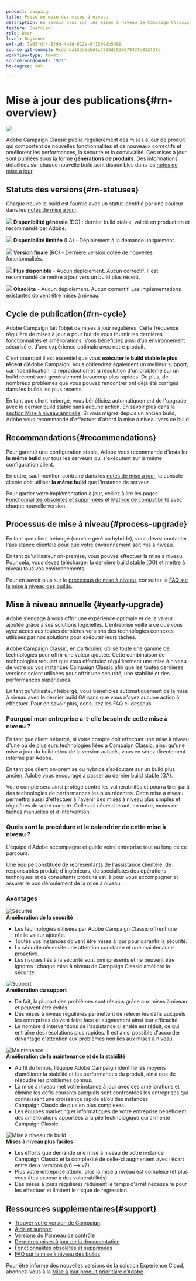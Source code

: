 ```yaml
---
product: campaign
title: Prise en main des mises à niveau
description: En savoir plus sur les mises à niveau de Campaign Classic
feature: Overview
role: User
level: Beginner
exl-id: 7a05fdff-8f9d-4e8d-812e-0f1509db5499
source-git-commit: 9cdd4da153e5e5d1c7203d193067843fe832f38e
workflow-type: tm+mt
source-wordcount: '921'
ht-degree: 90%

---
```


# Mise à jour des publications{#rn-overview}

![](../../assets/v7-only.svg)

Adobe Campaign Classic publie régulièrement des mises à jour de produit qui comportent de nouvelles fonctionnalités et de nouveaux correctifs et améliorent les performances, la sécurité et la convivialité. Ces mises à jour sont publiées sous la forme **générations de produits**. Des informations détaillées sur chaque nouvelle build sont disponibles dans les [notes de mise à jour](latest-release.md).

## Statuts des versions{#rn-statuses}

Chaque nouvelle build est fournie avec un statut identifié par une couleur dans les [notes de mise à jour](latest-release.md).

![](assets/do-not-localize/green3.png) **Disponibilité générale** (DG) : dernier build stable, validé en production et recommandé par Adobe.

![](assets/do-not-localize/limited3.png) **Disponibilité limitée** (LA) - Déploiement à la demande uniquement.

![](assets/do-not-localize/blue3.png) **Version finale** (RC) - Dernière version dotée de nouvelles fonctionnalités.

![](assets/do-not-localize/orange3.png) **Plus disponible** - Aucun déploiement. Aucun correctif. Il est recommandé de mettre à jour vers un build plus récent.

![](assets/do-not-localize/red3.png) **Obsolète** - Aucun déploiement. Aucun correctif. Les implémentations existantes doivent être mises à niveau.

## Cycle de publication{#rn-cycle}

Adobe Campaign fait l’objet de mises à jour régulières. Cette fréquence régulière de mises à jour a pour but de vous fournir les dernières fonctionnalités et améliorations. Vous bénéficiez ainsi d’un environnement sécurisé et d’une expérience optimale avec notre produit.

C’est pourquoi il est essentiel que vous **exécuter le build stable le plus récent** d’Adobe Campaign. Vous obtiendrez également un meilleur support, car l&#39;identification, la reproduction et la résolution d&#39;un problème sur un build récent sont généralement beaucoup plus rapides. De plus, de nombreux problèmes que vous pouvez rencontrer ont déjà été corrigés dans les builds les plus récents.

En tant que client hébergé, vous bénéficiez automatiquement de l&#39;upgrade avec le dernier build stable sans aucune action. En savoir plus dans la [section Mise à niveau annuelle](#yearly-upgrade). Si vous migrez depuis un ancien build, Adobe vous recommande d&#39;effectuer d&#39;abord la mise à niveau vers ce build.

## Recommandations{#recommendations}

Pour garantir une configuration stable, Adobe vous recommande d&#39;installer **le même build** sur tous les serveurs qui s&#39;exécutent sur la même configuration client.

En outre, sauf mention contraire dans les [notes de mise à jour](latest-release.md), la console cliente doit utiliser **la même build** que l’instance de serveur.

Pour garder votre implémentation à jour, veillez à lire les pages [Fonctionnalités obsolètes et supprimées](../../rn/using/deprecated-features.md) et [Matrice de compatibilité](../../rn/using/compatibility-matrix.md) avec chaque nouvelle version.

## Processus de mise à niveau{#process-upgrade}

En tant que client hébergé (service géré ou hybride), vous devez contacter l&#39;assistance clientèle pour que votre environnement soit mis à niveau.

En tant qu&#39;utilisateur on-premise, vous pouvez effectuer la mise à niveau. Pour cela, vous devez [télécharger la dernière build stable (DG)](https://experience.adobe.com/#/downloads/content/software-distribution/en/campaign.html) et mettre à niveau tous vos environnements.

Pour en savoir plus sur le [processus de mise à niveau](../../production/using/build-upgrade.md), consultez la [FAQ sur la mise à niveau des builds](../../platform/using/faq-build-upgrade.md).

## Mise à niveau annuelle {#yearly-upgrade}

Adobe s&#39;engage à vous offrir une expérience optimale et de la valeur ajoutée grâce à ses solutions logicielles. L&#39;entreprise veille à ce que vous ayez accès aux toutes dernières versions des technologies connexes utilisées par nos solutions pour exécuter leurs tâches.

Adobe Campaign Classic, en particulier, utilise toute une gamme de technologies pour offrir une valeur ajoutée. Cette combinaison de technologies requiert que vous effectuiez régulièrement une mise à niveau de votre ou vos instances Campaign Classic afin que les toutes dernières versions soient utilisées pour offrir une sécurité, une stabilité et des performances supérieures.

En tant qu&#39;utilisateur hébergé, vous bénéficiez automatiquement de la mise à niveau avec le dernier build GA sans que vous n&#39;ayez aucune action à effectuer. Pour en savoir plus, consultez les FAQ ci-dessous.

### Pourquoi mon entreprise a-t-elle besoin de cette mise à niveau ?

En tant que client hébergé, si votre compte doit effectuer une mise à niveau d&#39;une ou de plusieurs technologies liées à Campaign Classic, ainsi qu&#39;une mise à jour du build et/ou de la version actuels, vous en serez directement informé par Adobe.

En tant que client on-premise ou hybride s’exécutant sur un build plus ancien, Adobe vous encourage à passer au dernier build stable (GA).

Votre compte sera ainsi protégé contre les vulnérabilités et pourra tirer parti des technologies de performances les plus récentes. Cette mise à niveau permettra aussi d&#39;effectuer à l&#39;avenir des mises à niveau plus simples et régulières de votre compte. Celles-ci nécessiteront, en outre, moins de tâches manuelles et d&#39;intervention.

### Quels sont la procédure et le calendrier de cette mise à niveau ?

L&#39;équipe d&#39;Adobe accompagne et guide votre entreprise tout au long de ce parcours.

Une équipe constituée de représentants de l&#39;assistance clientèle, de responsables produit, d&#39;ingénieurs, de spécialistes des opérations techniques et de consultants produits est là pour vous accompagner et assurer le bon déroulement de la mise à niveau.

### Avantages

<tr>
  <td>
      <img alt="Sécurité" src="assets/do-not-localize/security.png"/>
    <div>
    <strong>Amélioration de la sécurité</strong>
    </div>
    <ul>
    <li>Les technologies utilisées par Adobe Campaign Classic offrent une réelle valeur ajoutée.</li>
    <li>Toutes vos instances doivent être mises à jour pour garantir la sécurité.</li>
    <li>La sécurité nécessite une attention constante et une maintenance proactive.</li>
    <li>Les risques liés à la sécurité sont omniprésents et ne peuvent être ignorés : chaque mise à niveau de Campaign Classic améliore la sécurité.</li>
    </ul>
  </td>

<td>
      <img alt="Support" src="assets/do-not-localize/support.png" />
    <div>
    <strong>Amélioration du support</strong>
    </div>
    <ul>
    <li>De fait, la plupart des problèmes sont résolus grâce aux mises à niveau et peuvent être évités.</li>
    <li>Des mises à niveau régulières permettent de relever les défis auxquels les entreprises doivent faire face et augmentent ainsi leur efficacité.</li>
    <li>Le nombre d'interventions de l'assistance clientèle est réduit, ce qui entraîne des résolutions plus rapides. Il est ainsi possible d'accorder davantage d'attention aux problèmes non liés aux mises à niveau.</li>
    </ul>
  </td>
</tr>

<tr>
  <td>
      <img alt="Maintenance" src="assets/do-not-localize/maintenance.png"/>
    <div>
    <strong>Amélioration de la maintenance et de la stabilité</strong>
    </div>
    <ul>
    <li>Au fil du temps, l’équipe Adobe Campaign identifie les moyens d’améliorer la stabilité et les performances du produit, ainsi que de résoudre les problèmes connus.</li>
    <li>La mise à niveau met votre instance à jour avec ces améliorations et élimine les défis courants auxquels sont confrontées les entreprises qui connaissent une croissance rapide et/ou des instances Campaign Classic de plus en plus complexes.</li>
    <li>Les équipes marketing et informatiques de votre entreprise bénéficient des améliorations apportées à la pile technologique qui alimente Campaign Classic.</li>
    </ul>
  </td>

<td>
      <img alt="Mise à niveau de build" src="assets/do-not-localize/upgrades.png" />
    <div>
    <strong>Mises à niveau plus faciles</strong>
    </a>
    </div>
    <ul>
    <li>Les efforts que demande une mise à niveau de votre instance Campaign Classic et la complexité de celle-ci augmentent avec l’écart entre deux versions (v6 --&gt; v7).</li>
    <li>Plus votre entreprise attend, plus la mise à niveau est complexe (et plus vous êtes exposé à des vulnérabilités).</li>
    <li>Des mises à jours régulières réduisent le temps d'arrêt nécessaire pour les effectuer et limitent le risque de régression.</li>
    </ul>
  </td>
</tr>
</table>

## Ressources supplémentaires{#support}

* [Trouver votre version de Campaign](../../platform/using/launching-adobe-campaign.md#getting-your-campaign-version).
* [Aide et support](../../support.md)
* [Versions du Panneau de contrôle](https://experienceleague.adobe.com/docs/control-panel/using/release-notes.html?lang=fr)
* [Dernières mises à jour de la documentation](../../rn/using/documentation-updates.md)
* [Fonctionnalités obsolètes et supprimées](../../rn/using/deprecated-features.md)
* [FAQ sur la mise à niveau des builds](../../platform/using/faq-build-upgrade.md)

Pour être informé des nouvelles versions de la solution Experience Cloud, abonnez-vous à la [Mise à jour produit prioritaire d’Adobe](https://www.adobe.com/fr/subscription/priority-product-update.html).
